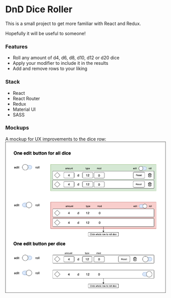 # DnD Dice Roller

This is a small project to get more familiar with React and Redux.

Hopefully it will be useful to someone!

### Features

-  Roll any amount of d4, d6, d8, d10, d12 or d20 dice
-  Apply your modifier to include it in the results
-  Add and remove rows to your liking

### Stack

-  React
-  React Router
-  Redux
-  Material UI
-  SASS

### Mockups

A mockup for UX improvements to the dice row:
![Dice Row Mockup](./assets/Dice_Row_Mockup.png)
